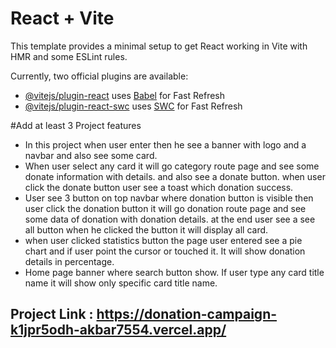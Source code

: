 # React + Vite

This template provides a minimal setup to get React working in Vite with HMR and some ESLint rules.

Currently, two official plugins are available:

- [@vitejs/plugin-react](https://github.com/vitejs/vite-plugin-react/blob/main/packages/plugin-react/README.md) uses [Babel](https://babeljs.io/) for Fast Refresh
- [@vitejs/plugin-react-swc](https://github.com/vitejs/vite-plugin-react-swc) uses [SWC](https://swc.rs/) for Fast Refresh


#Add at least 3 Project features
- In this project when user enter then he see a banner with logo and a navbar and also see some card.
- When user select any card it will go category route page and see some donate information with details. and also see a donate button. when user click the donate button user see a toast which donation success.
- User see 3 button on top navbar where donation button is visible then user click the donation button it will go donation route page and see some data of donation with donation details. at the end user see a see all button when he clicked the button it will display all card.
- when user clicked statistics button the page user entered see a pie chart and if user point the cursor or touched it. It will show donation details in percentage.
- Home page banner where search button show. If user type any card title name it will show only specific card title name.

## Project Link : <https://donation-campaign-k1jpr5odh-akbar7554.vercel.app/>
